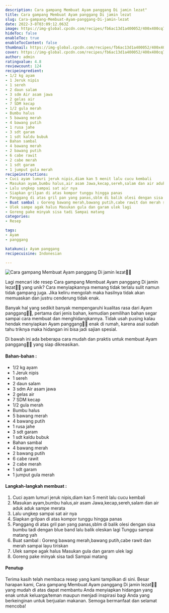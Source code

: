 ```yaml
---
description: Cara gampang Membuat Ayam panggang Di jamin lezat"
title: Cara gampang Membuat Ayam panggang Di jamin lezat
slug: Cara-gampang-Membuat-Ayam-panggang-Di-jamin-lezat
date: 2022-3-8T03:09:12.063Z
image: https://img-global.cpcdn.com/recipes/fb6ac13d1a400052/400x400cq70/photo.jpg
hideToc: false
enableToc: true
enableTocContent: false
thumbnail: https://img-global.cpcdn.com/recipes/fb6ac13d1a400052/400x400cq70/photo.jpg
cover: https://img-global.cpcdn.com/recipes/fb6ac13d1a400052/400x400cq70/photo.jpg
author: admin
ratingvalue: 4.8
reviewcount: 124
recipeingredient:
- 1/2 kg ayam
- 1 Jeruk nipis
- 1 sereh
- 2 daun salam
- 3 sdm Air asam jawa
- 2 gelas air
- 7 SDM kecap
- 1/2 gula merah
- Bumbu halus
- 5 bawang merah
- 4 bawang putih
- 1 rusa jahe
- 3 sdt garam
- 1 sdt kaldu bubuk
- Bahan sambal
- 4 bawang merah
- 2 bawang putih
- 6 cabe rawit
- 2 cabe merah
- 1 sdt garam
- 1 jumput gula merah
recipeinstructions:
- Cuci ayam lumuri jeruk nipis,diam kan 5 menit lalu cucu kembali
- Masukan ayam,bumbu halus,air asam Jawa,kecap,sereh,salam dan air aduk aduk sampe merata
- Lalu ungkep sampai sat air nya
- Siapkan grilpan di atas kompor tunggu hingga panas
- Panggang di atas gril pan yang panas,sblm di balik olesi dengan sisa bumbu tadi dengan blue band lalu balik oleskan lagi Tunggu sampai matang yah
- Buat sambal : Goreng bawang merah,bawang putih,cabe rawit dan merah sampai layu tiriskan
- Ulek sampe agak halus Masukan gula dan garam ulek lagi
- Goreng pake minyak sisa tadi Sampai matang
categories:
- Resep

tags:
- Ayam
- panggang

katakunci: Ayam panggang
recipecuisine: Indonesian

---
```


![Cara gampang Membuat Ayam panggang Di jamin lezat👩‍🍳](https://img-global.cpcdn.com/recipes/fb6ac13d1a400052/400x400cq70/photo.jpg)

Lagi mencari ide resep Cara gampang Membuat Ayam panggang Di jamin lezat👩‍🍳 yang unik? Cara menyiapkannya memang tidak terlalu sulit namun tidak gampang juga. Jika keliru mengolah maka hasilnya tidak akan memuaskan dan justru cenderung tidak enak.

Banyak hal yang sedikit banyak mempengaruhi kualitas rasa dari Ayam panggang👩‍🍳, pertama dari jenis bahan, kemudian pemilihan bahan segar sampai cara membuat dan menghidangkannya. Tidak usah pusing kalau hendak menyiapkan Ayam panggang👩‍🍳 enak di rumah, karena asal sudah tahu triknya maka hidangan ini bisa jadi sajian spesial.

Di bawah ini ada beberapa cara mudah dan praktis untuk membuat Ayam panggang👩‍🍳 yang siap dikreasikan.

<!--inarticleads1-->

#### Bahan-bahan :

- 1/2 kg ayam
- 1 Jeruk nipis
- 1 sereh
- 2 daun salam
- 3 sdm Air asam jawa
- 2 gelas air
- 7 SDM kecap
- 1/2 gula merah
- Bumbu halus
- 5 bawang merah
- 4 bawang putih
- 1 rusa jahe
- 3 sdt garam
- 1 sdt kaldu bubuk
- Bahan sambal
- 4 bawang merah
- 2 bawang putih
- 6 cabe rawit
- 2 cabe merah
- 1 sdt garam
- 1 jumput gula merah

<!--inarticleads2-->

#### Langkah-langkah membuat :

1. Cuci ayam lumuri jeruk nipis,diam kan 5 menit lalu cucu kembali
1. Masukan ayam,bumbu halus,air asam Jawa,kecap,sereh,salam dan air aduk aduk sampe merata
1. Lalu ungkep sampai sat air nya
1. Siapkan grilpan di atas kompor tunggu hingga panas
1. Panggang di atas gril pan yang panas,sblm di balik olesi dengan sisa bumbu tadi dengan blue band lalu balik oleskan lagi Tunggu sampai matang yah
1. Buat sambal : Goreng bawang merah,bawang putih,cabe rawit dan merah sampai layu tiriskan
1. Ulek sampe agak halus Masukan gula dan garam ulek lagi
1. Goreng pake minyak sisa tadi Sampai matang

#### Penutup

Terima kasih telah membaca resep yang kami tampilkan di sini. Besar harapan kami, Cara gampang Membuat Ayam panggang Di jamin lezat👩‍🍳 yang mudah di atas dapat membantu Anda menyiapkan hidangan yang enak untuk keluarga/teman maupun menjadi inspirasi bagi Anda yang berkeinginan untuk berjualan makanan. Semoga bermanfaat dan selamat mencoba!